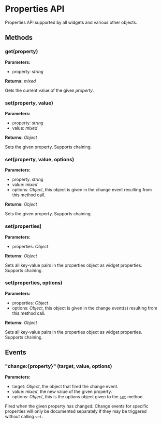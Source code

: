 ---
---
# Properties API

Properties API supported by all widgets and various other objects.

## Methods

### get(property)


**Parameters:** 

- property: *string*

**Returns:** *mixed*

Gets the current value of the given *property*.

### set(property, value)


**Parameters:** 

- property: *string*
- value: *mixed*

**Returns:** *Object*

Sets the given property. Supports chaining.

### set(property, value, options)


**Parameters:** 

- property: *string*
- value: *mixed*
- options: *Object*, this object is given in the change event resulting from this method call.

**Returns:** *Object*

Sets the given property. Supports chaining.

### set(properties)


**Parameters:** 

- properties: *Object*

**Returns:** *Object*

Sets all key-value pairs in the properties object as widget properties. Supports chaining.

### set(properties, options)


**Parameters:** 

- properties: *Object*
- options: *Object*, this object is given in the change event(s) resulting from this method call.

**Returns:** *Object*

Sets all key-value pairs in the properties object as widget properties. Supports chaining.


## Events

### "change:{property}" (target, value, options)

**Parameters:** 

- target: *Object*, the object that fired the change event.
- value: *mixed*, the new value of the given property.
- options: *Object*, this is the options object given to the [`set`](#set) method.

Fired when the given property has changed. Change events for specific properties will only be documented separately if they may be triggered without calling `set`. 

